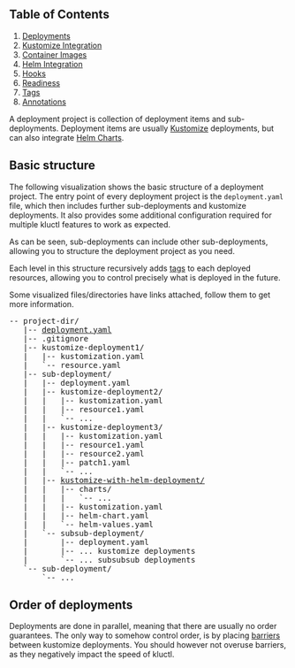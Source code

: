 <!-- This comment is uncommented when auto-synced to www-kluctl.io

---
title: "Deployments"
linkTitle: "Deployments"
weight: 2
description: >
    Deployments and sub-deployments.
---
-->

## Table of Contents

1. [Deployments](./deployment-yml.md)
2. [Kustomize Integration](./kustomize.md)
3. [Container Images](./images.md)
4. [Helm Integration](./helm.md)
5. [Hooks](./hooks.md)
6. [Readiness](./readiness.md)
7. [Tags](./tags.md)
8. [Annotations](./annotations)

A deployment project is collection of deployment items and sub-deployments. Deployment items are usually
[Kustomize](./kustomize.md) deployments, but can also integrate [Helm Charts](./helm.md).

## Basic structure

The following visualization shows the basic structure of a deployment project. The entry point of every deployment
project is the `deployment.yaml` file, which then includes further sub-deployments and kustomize deployments. It also
provides some additional configuration required for multiple kluctl features to work as expected.

As can be seen, sub-deployments can include other sub-deployments, allowing you to structure the deployment project
as you need.

Each level in this structure recursively adds [tags](./tags.md) to each deployed resources, allowing you to control
precisely what is deployed in the future.

Some visualized files/directories have links attached, follow them to get more information.

<pre>
-- project-dir/
   |-- <a href="./deployment-yml.md">deployment.yaml</a>
   |-- .gitignore
   |-- kustomize-deployment1/
   |   |-- kustomization.yaml
   |   `-- resource.yaml
   |-- sub-deployment/
   |   |-- deployment.yaml
   |   |-- kustomize-deployment2/
   |   |   |-- kustomization.yaml
   |   |   |-- resource1.yaml
   |   |   `-- ...
   |   |-- kustomize-deployment3/
   |   |   |-- kustomization.yaml
   |   |   |-- resource1.yaml
   |   |   |-- resource2.yaml
   |   |   |-- patch1.yaml
   |   |   `-- ...
   |   |-- <a href="./helm.md">kustomize-with-helm-deployment/</a>
   |   |   |-- charts/
   |   |   |   `-- ...
   |   |   |-- kustomization.yaml
   |   |   |-- helm-chart.yaml
   |   |   `-- helm-values.yaml
   |   `-- subsub-deployment/
   |       |-- deployment.yaml
   |       |-- ... kustomize deployments
   |       `-- ... subsubsub deployments
   `-- sub-deployment/
       `-- ...
</pre>

## Order of deployments
Deployments are done in parallel, meaning that there are usually no order guarantees. The only way to somehow control
order, is by placing [barriers](./deployment-yml.md#barriers) between kustomize deployments.
You should however not overuse barriers, as they negatively impact the speed of kluctl.

